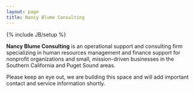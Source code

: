 ```yaml
---
layout: page
title: Nancy Blume Consulting
---
```

{% include JB/setup %}

**Nancy Blume Consulting** is an operational support and consulting firm specializing in human resources management and finance support for nonprofit organizations and small, mission-driven businesses in the Southern California and Puget Sound areas.

Please keep an eye out, we are building this space and will add important contact and service information shortly.